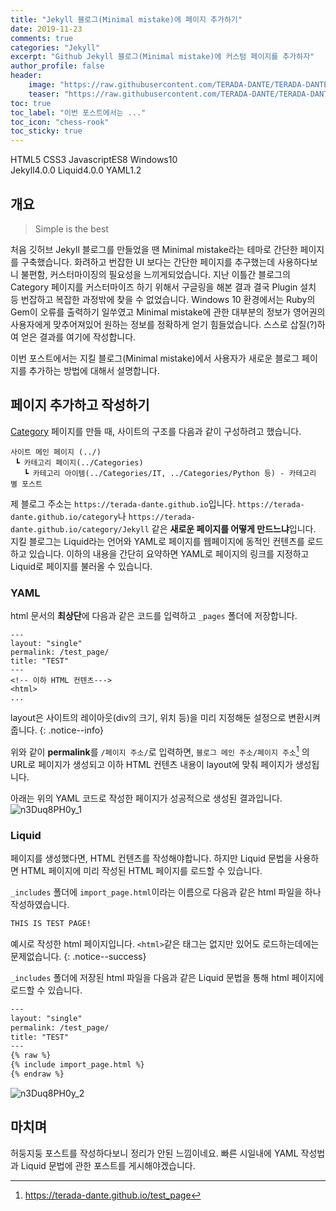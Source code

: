 ```yaml
---
title: "Jekyll 블로그(Minimal mistake)에 페이지 추가하기"
date: 2019-11-23
comments: true
categories: "Jekyll"
excerpt: "Github Jekyll 블로그(Minimal mistake)에 커스텀 페이지를 추가하자"
author_profile: false
header:
    image: "https://raw.githubusercontent.com/TERADA-DANTE/TERADA-DANTE.github.io/master/_images/teaser/post/n3Duq8PH0y_head.jpg"
    teaser: "https://raw.githubusercontent.com/TERADA-DANTE/TERADA-DANTE.github.io/master/_images/teaser/post/n3Duq8PH0y_teaser.jpg"
toc: true 
toc_label: "이번 포스트에서는 ..." 
toc_icon: "chess-rook"
toc_sticky: true
---
```

<!-- Page ID : n3Duq8PH0y -->
<!--Language Button HTML -->

<span><a class="HTML"><i class="fab fa-html5"></i> HTML</a><a class="HTMLVer">5</a></span>  <span><a class="CSS"><i class="fab fa-css3-alt"></i> CSS</a><a class="CSSVer">3</a></span>  <span><a class="Javascript"><i class="fab fa-js-square"></i> Javascript</a><a class="Javascriptver">ES8</a></span>  <span><a class="Windows"><i class="fab fa-windows"></i> Windows</a><a class="WindowsVer">10</a></span><br>  <span><a class="Jekyll"><i class="fab fa-github"></i> Jekyll</a><a class="JekyllVer">4.0.0</a></span>  <span><a class="Liquid"><i class="fas fa-flask"></i> Liquid</a><a class="LiquidVer">4.0.0</a></span>  <span><a class="YAML"><i class="fab fa-yammer"></i> YAML</a><a class="YAMLVer">1.2</a></span>

<!--Language Button HTML -->
<!-- Main content-->

## 개요

> Simple is the best

처음 깃허브 Jekyll 블로그를 만들었을 땐  Minimal mistake라는 테마로 간단한 페이지를 구축했습니다. 화려하고 번잡한 UI 보다는 간단한 페이지를 추구했는데 사용하다보니 불편함, 커스터마이징의 필요성을 느끼게되었습니다. 
지난 이틀간 블로그의 Category 페이지를 커스터마이즈 하기 위해서 구글링을 해본 결과 결국 Plugin 설치 등 번잡하고 복잡한 과정밖에 찾을 수 없었습니다. Windows 10 환경에서는 Ruby의 Gem이 오류를 출력하기 일쑤였고 Minimal mistake에 관한 대부분의 정보가 영어권의 사용자에게 맞추어져있어 원하는 정보를 정확하게 얻기 힘들었습니다. 스스로 삽질(?)하여 얻은 결과를 여기에 작성합니다. 

이번 포스트에서는 지킬 블로그(Minimal mistake)에서 사용자가 새로운 블로그 페이지를 추가하는 방법에 대해서 설명합니다. 

## 페이지 추가하고 작성하기

[Category](https://terada-dante.github.io/categories/) 페이지를 만들 때, 사이트의 구조를 다음과 같이 구성하려고 했습니다.

~~~
사이트 메인 페이지 (../)
 ┗ 카테고리 페이지(../Categories)
   ┗ 카테고리 아이템(../Categories/IT, ../Categories/Python 등) - 카테고리 별 포스트
~~~

제 블로그 주소는 `https://terada-dante.github.io`입니다. `https://terada-dante.github.io/category`나 `https://terada-dante.github.io/category/Jekyll` 같은 **새로운 페이지를 어떻게 만드느냐**입니다. 지킬 블로그는 Liquid라는 언어와 YAML로 페이지를 웹페이지에 동적인 컨텐츠를 로드하고 있습니다. 이하의 내용을 간단히 요약하면 YAML로 페이지의 링크를 지정하고 Liquid로 페이지를 불러올 수 있습니다.

### YAML 

html 문서의 **최상단**에 다음과 같은 코드를 입력하고 `_pages` 폴더에 저장합니다.

~~~
---
layout: "single"
permalink: /test_page/
title: "TEST"
---
<!-- 이하 HTML 컨텐츠--->
<html>
...
~~~

layout은 사이트의 레이아웃(div의 크기, 위치 등)을 미리 지정해둔 설정으로 변환시켜줍니다.
{: .notice--info}

위와 같이 **permalink**를 `/페이지 주소/`로 입력하면, `블로그 메인 주소/페이지 주소`[^1] 의 URL로 페이지가 생성되고 이하 HTML 컨텐츠 내용이 layout에 맞춰 페이지가 생성됩니다.

아래는 위의 YAML 코드로 작성한 페이지가 성공적으로 생성된 결과입니다.
![n3Duq8PH0y_1](https://i.imgur.com/S6eJakb.jpg)

### Liquid

페이지를 생성했다면, HTML 컨텐츠를 작성해야합니다. 하지만 Liquid 문법을 사용하면 HTML 페이지에 미리 작성된 HTML 페이지를 로드할 수 있습니다.

`_includes` 폴더에 `import_page.html`이라는 이름으로 다음과 같은 html 파일을 하나 작성하였습니다.

~~~html
THIS IS TEST PAGE!
~~~
예시로 작성한 html 페이지입니다. `<html>`같은 태그는 없지만 있어도 로드하는데에는 문제없습니다.
{: .notice--success}

`_includes` 폴더에 저장된 html 파일을 다음과 같은 Liquid 문법을 통해 html 페이지에 로드할 수 있습니다.

~~~html
---
layout: "single"
permalink: /test_page/
title: "TEST"
---
{% raw %}
{% include import_page.html %}
{% endraw %}
~~~

![n3Duq8PH0y_2](https://i.imgur.com/C37Oog9.jpg)

## 마치며
허둥지둥 포스트를 작성하다보니 정리가 안된 느낌이네요. 빠른 시일내에 YAML 작성법과 Liquid 문법에 관한 포스트를 게시해야겠습니다.



<!-- Main content-->
[^1]: https://terada-dante.github.io/test_page
<!-- Javascript -->

<!-- Javascript -->

<!-- CSS -->

<!-- CSS -->
